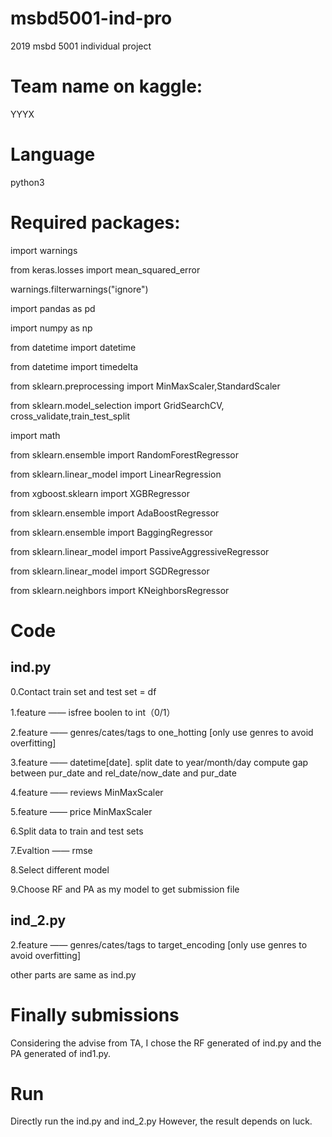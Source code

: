 # msbd5001-ind-pro
2019 msbd 5001 individual project

# Team name on kaggle: 
YYYX

# Language
python3

# Required packages:
import warnings

from keras.losses import mean_squared_error

warnings.filterwarnings("ignore")

import pandas as pd

import numpy as np

from datetime import datetime

from datetime import timedelta

from sklearn.preprocessing import MinMaxScaler,StandardScaler

from sklearn.model_selection import GridSearchCV, cross_validate,train_test_split

import math

from sklearn.ensemble import RandomForestRegressor

from sklearn.linear_model import LinearRegression

from xgboost.sklearn import XGBRegressor

from sklearn.ensemble import AdaBoostRegressor

from sklearn.ensemble import BaggingRegressor

from sklearn.linear_model import PassiveAggressiveRegressor

from sklearn.linear_model import SGDRegressor

from sklearn.neighbors import KNeighborsRegressor


# Code
## ind.py
0.Contact train set and test set = df

1.feature —— isfree boolen to int（0/1）

2.feature —— genres/cates/tags to one_hotting [only use genres to avoid overfitting]

3.feature —— datetime[date]. split date to year/month/day  compute gap between pur_date and rel_date/now_date and pur_date

4.feature —— reviews MinMaxScaler

5.feature —— price MinMaxScaler

6.Split data to train and test sets

7.Evaltion —— rmse

8.Select different model

9.Choose RF and PA as my model to get submission file 


## ind_2.py

2.feature —— genres/cates/tags to target_encoding [only use genres to avoid overfitting]

other parts are same as ind.py

# Finally submissions
Considering the advise from TA, I chose the RF generated of ind.py and the PA generated of ind1.py.

# Run
Directly run the ind.py and ind_2.py
However, the result depends on luck.


